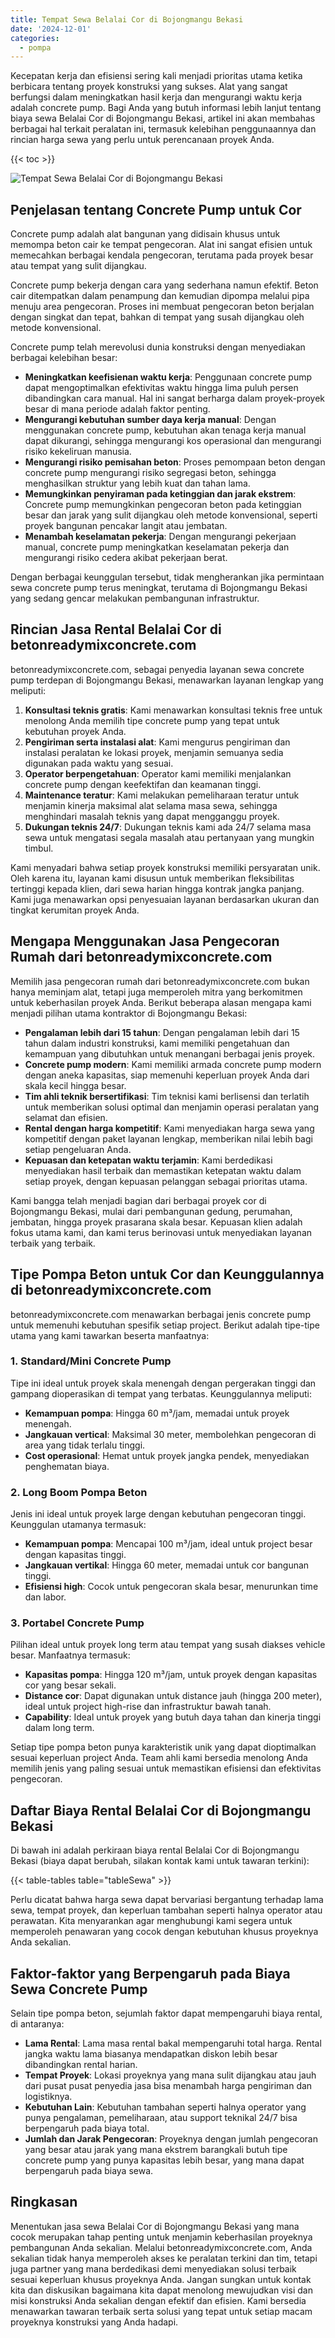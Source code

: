 ```yaml
---
title: Tempat Sewa Belalai Cor di Bojongmangu Bekasi
date: '2024-12-01'
categories:
  - pompa
---
```


Kecepatan kerja dan efisiensi sering kali menjadi prioritas utama ketika berbicara tentang proyek konstruksi yang sukses. Alat yang sangat berfungsi dalam meningkatkan hasil kerja dan mengurangi waktu kerja adalah concrete pump. Bagi Anda yang butuh informasi lebih lanjut tentang biaya sewa Belalai Cor di Bojongmangu Bekasi, artikel ini akan membahas berbagai hal terkait peralatan ini, termasuk kelebihan penggunaannya dan rincian harga sewa yang perlu untuk perencanaan proyek Anda.

{{< toc >}}

![Tempat Sewa Belalai Cor di Bojongmangu Bekasi](https://betoncor8.github.io/pump/concrete-pump%20(15).png)

## Penjelasan tentang Concrete Pump untuk Cor

Concrete pump adalah alat bangunan yang didisain khusus untuk memompa beton cair ke tempat pengecoran. Alat ini sangat efisien untuk memecahkan berbagai kendala pengecoran, terutama pada proyek besar atau tempat yang sulit dijangkau.

Concrete pump bekerja dengan cara yang sederhana namun efektif. Beton cair ditempatkan dalam penampung dan kemudian dipompa melalui pipa menuju area pengecoran. Proses ini membuat pengecoran beton berjalan dengan singkat dan tepat, bahkan di tempat yang susah dijangkau oleh metode konvensional.

Concrete pump telah merevolusi dunia konstruksi dengan menyediakan berbagai kelebihan besar:

- **Meningkatkan keefisienan waktu kerja**: Penggunaan concrete pump dapat mengoptimalkan efektivitas waktu hingga lima puluh persen dibandingkan cara manual. Hal ini sangat berharga dalam proyek-proyek besar di mana periode adalah faktor penting.
- **Mengurangi kebutuhan sumber daya kerja manual**: Dengan menggunakan concrete pump, kebutuhan akan tenaga kerja manual dapat dikurangi, sehingga mengurangi kos operasional dan mengurangi risiko kekeliruan manusia.
- **Mengurangi risiko pemisahan beton**: Proses pemompaan beton dengan concrete pump mengurangi risiko segregasi beton, sehingga menghasilkan struktur yang lebih kuat dan tahan lama.
- **Memungkinkan penyiraman pada ketinggian dan jarak ekstrem**: Concrete pump memungkinkan pengecoran beton pada ketinggian besar dan jarak yang sulit dijangkau oleh metode konvensional, seperti proyek bangunan pencakar langit atau jembatan.
- **Menambah keselamatan pekerja**: Dengan mengurangi pekerjaan manual, concrete pump meningkatkan keselamatan pekerja dan mengurangi risiko cedera akibat pekerjaan berat.

Dengan berbagai keunggulan tersebut, tidak mengherankan jika permintaan sewa concrete pump terus meningkat, terutama di Bojongmangu Bekasi yang sedang gencar melakukan pembangunan infrastruktur.

## Rincian Jasa Rental Belalai Cor di betonreadymixconcrete.com

betonreadymixconcrete.com, sebagai penyedia layanan sewa concrete pump terdepan di Bojongmangu Bekasi, menawarkan layanan lengkap yang meliputi:

1. **Konsultasi teknis gratis**: Kami menawarkan konsultasi teknis free untuk menolong Anda memilih tipe concrete pump yang tepat untuk kebutuhan proyek Anda.
2. **Pengiriman serta instalasi alat**: Kami mengurus pengiriman dan instalasi peralatan ke lokasi proyek, menjamin semuanya sedia digunakan pada waktu yang sesuai.
3. **Operator berpengetahuan**: Operator kami memiliki menjalankan concrete pump dengan keefektifan dan keamanan tinggi.
4. **Maintenance teratur**: Kami melakukan pemeliharaan teratur untuk menjamin kinerja maksimal alat selama masa sewa, sehingga menghindari masalah teknis yang dapat mengganggu proyek.
5. **Dukungan teknis 24/7**: Dukungan teknis kami ada 24/7 selama masa sewa untuk mengatasi segala masalah atau pertanyaan yang mungkin timbul.

Kami menyadari bahwa setiap proyek konstruksi memiliki persyaratan unik. Oleh karena itu, layanan kami disusun untuk memberikan fleksibilitas tertinggi kepada klien, dari sewa harian hingga kontrak jangka panjang. Kami juga menawarkan opsi penyesuaian layanan berdasarkan ukuran dan tingkat kerumitan proyek Anda.

## Mengapa Menggunakan Jasa Pengecoran Rumah dari betonreadymixconcrete.com

Memilih jasa pengecoran rumah dari betonreadymixconcrete.com bukan hanya meminjam alat, tetapi juga memperoleh mitra yang berkomitmen untuk keberhasilan proyek Anda. Berikut beberapa alasan mengapa kami menjadi pilihan utama kontraktor di Bojongmangu Bekasi:

- **Pengalaman lebih dari 15 tahun**: Dengan pengalaman lebih dari 15 tahun dalam industri konstruksi, kami memiliki pengetahuan dan kemampuan yang dibutuhkan untuk menangani berbagai jenis proyek.
- **Concrete pump modern**: Kami memiliki armada concrete pump modern dengan aneka kapasitas, siap memenuhi keperluan proyek Anda dari skala kecil hingga besar.
- **Tim ahli teknik bersertifikasi**: Tim teknisi kami berlisensi dan terlatih untuk memberikan solusi optimal dan menjamin operasi peralatan yang selamat dan efisien.
- **Rental dengan harga kompetitif**: Kami menyediakan harga sewa yang kompetitif dengan paket layanan lengkap, memberikan nilai lebih bagi setiap pengeluaran Anda.
- **Kepuasan dan ketepatan waktu terjamin**: Kami berdedikasi menyediakan hasil terbaik dan memastikan ketepatan waktu dalam setiap proyek, dengan kepuasan pelanggan sebagai prioritas utama.

Kami bangga telah menjadi bagian dari berbagai proyek cor di Bojongmangu Bekasi, mulai dari pembangunan gedung, perumahan, jembatan, hingga proyek prasarana skala besar. Kepuasan klien adalah fokus utama kami, dan kami terus berinovasi untuk menyediakan layanan terbaik yang terbaik.

## Tipe Pompa Beton untuk Cor dan Keunggulannya di betonreadymixconcrete.com

betonreadymixconcrete.com menawarkan berbagai jenis concrete pump untuk memenuhi kebutuhan spesifik setiap project. Berikut adalah tipe-tipe utama yang kami tawarkan beserta manfaatnya:

### 1\. Standard/Mini Concrete Pump

Tipe ini ideal untuk proyek skala menengah dengan pergerakan tinggi dan gampang dioperasikan di tempat yang terbatas. Keunggulannya meliputi:

- **Kemampuan pompa**: Hingga 60 m³/jam, memadai untuk proyek menengah.
- **Jangkauan vertical**: Maksimal 30 meter, membolehkan pengecoran di area yang tidak terlalu tinggi.
- **Cost operasional**: Hemat untuk proyek jangka pendek, menyediakan penghematan biaya.

### 2\. Long Boom Pompa Beton

Jenis ini ideal untuk proyek large dengan kebutuhan pengecoran tinggi. Keunggulan utamanya termasuk:

- **Kemampuan pompa**: Mencapai 100 m³/jam, ideal untuk project besar dengan kapasitas tinggi.
- **Jangkauan vertikal**: Hingga 60 meter, memadai untuk cor bangunan tinggi.
- **Efisiensi high**: Cocok untuk pengecoran skala besar, menurunkan time dan labor.

### 3\. Portabel Concrete Pump

Pilihan ideal untuk proyek long term atau tempat yang susah diakses vehicle besar. Manfaatnya termasuk:

- **Kapasitas pompa**: Hingga 120 m³/jam, untuk proyek dengan kapasitas cor yang besar sekali.
- **Distance cor**: Dapat digunakan untuk distance jauh (hingga 200 meter), ideal untuk project high-rise dan infrastruktur bawah tanah.
- **Capability**: Ideal untuk proyek yang butuh daya tahan dan kinerja tinggi dalam long term.

Setiap tipe pompa beton punya karakteristik unik yang dapat dioptimalkan sesuai keperluan project Anda. Team ahli kami bersedia menolong Anda memilih jenis yang paling sesuai untuk memastikan efisiensi dan efektivitas pengecoran.

## Daftar Biaya Rental Belalai Cor di Bojongmangu Bekasi

Di bawah ini adalah perkiraan biaya rental Belalai Cor di Bojongmangu Bekasi (biaya dapat berubah, silakan kontak kami untuk tawaran terkini):

{{< table-tables table="tableSewa" >}}

Perlu dicatat bahwa harga sewa dapat bervariasi bergantung terhadap lama sewa, tempat proyek, dan keperluan tambahan seperti halnya operator atau perawatan. Kita menyarankan agar menghubungi kami segera untuk memperoleh penawaran yang cocok dengan kebutuhan khusus proyeknya Anda sekalian.

## Faktor-faktor yang Berpengaruh pada Biaya Sewa Concrete Pump

Selain tipe pompa beton, sejumlah faktor dapat mempengaruhi biaya rental, di antaranya:

- **Lama Rental**: Lama masa rental bakal mempengaruhi total harga. Rental jangka waktu lama biasanya mendapatkan diskon lebih besar dibandingkan rental harian.
- **Tempat Proyek**: Lokasi proyeknya yang mana sulit dijangkau atau jauh dari pusat pusat penyedia jasa bisa menambah harga pengiriman dan logistiknya.
- **Kebutuhan Lain**: Kebutuhan tambahan seperti halnya operator yang punya pengalaman, pemeliharaan, atau support teknikal 24/7 bisa berpengaruh pada biaya total.
- **Jumlah dan Jarak Pengecoran**: Proyeknya dengan jumlah pengecoran yang besar atau jarak yang mana ekstrem barangkali butuh tipe concrete pump yang punya kapasitas lebih besar, yang mana dapat berpengaruh pada biaya sewa.

## Ringkasan

Menentukan jasa sewa Belalai Cor di Bojongmangu Bekasi yang mana cocok merupakan tahap penting untuk menjamin keberhasilan proyeknya pembangunan Anda sekalian. Melalui betonreadymixconcrete.com, Anda sekalian tidak hanya memperoleh akses ke peralatan terkini dan tim, tetapi juga partner yang mana berdedikasi demi menyediakan solusi terbaik sesuai keperluan khusus proyeknya Anda. Jangan sungkan untuk kontak kita dan diskusikan bagaimana kita dapat menolong mewujudkan visi dan misi konstruksi Anda sekalian dengan efektif dan efisien. Kami bersedia menawarkan tawaran terbaik serta solusi yang tepat untuk setiap macam proyeknya konstruksi yang Anda hadapi.
